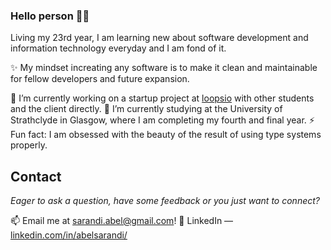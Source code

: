### Hello person 👋🤖

Living my 23rd year, I am learning new about software development and information technology everyday and I am fond of it.

✨ My mindset increating any software is to make it clean and maintainable for fellow developers and future expansion.

🔭 I’m currently working on a startup project at [loopsio](https://loopsio.com/) with other students and the client directly.
🌱 I’m currently studying at the University of Strathclyde in Glasgow, where I am completing my fourth and final year.
⚡ Fun fact: I am obsessed with the beauty of the result of using type systems properly.

## Contact

*Eager to ask a question, have some feedback or you just want to connect?*

📫 Email me at [sarandi.abel@gmail.com](mailto:sarandi.abel@gmail.com)!
🔗 LinkedIn — [linkedin.com/in/abelsarandi/](https://www.linkedin.com/in/abelsarandi/)
